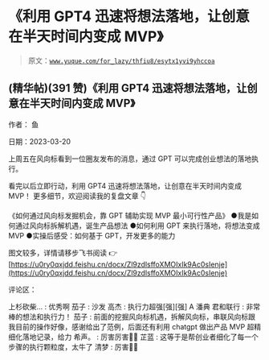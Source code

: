 # 《利用 GPT4 迅速将想法落地，让创意在半天时间内变成 MVP》

> 原文：[`www.yuque.com/for_lazy/thfiu8/esytx1yvi9yhccoa`](https://www.yuque.com/for_lazy/thfiu8/esytx1yvi9yhccoa)



## (精华帖)(391 赞)《利用 GPT4 迅速将想法落地，让创意在半天时间内变成 MVP》 

作者： 鱼 

日期：2023-03-20 

上周五在风向标看到一位圈友发布的消息，通过 GPT 可以完成创业想法的落地执行。 

看完以后立即行动，利用 GPT4 迅速将想法落地，让创意在半天时间内变成 MVP！ 更多细节，欢迎阅读我的复盘文章 👇 

《如何通过风向标发掘机会，靠 GPT 辅助实现 MVP 最小可行性产品》 <ne-uli><ne-uli-i>●</ne-uli-i><ne-uli-c class="ne-uli-content" id="u2720dcc3" data-lake-id="u2720dcc3">我是如何通过风向标拆解机遇，诞生产品想法</ne-uli-c></ne-uli> <ne-uli><ne-uli-i>●</ne-uli-i><ne-uli-c class="ne-uli-content" id="u7933875e" data-lake-id="u7933875e">如何利用 GPT 来执行落地，将想法变成 MVP</ne-uli-c></ne-uli> <ne-uli><ne-uli-i>●</ne-uli-i><ne-uli-c class="ne-uli-content" id="u65437ef3" data-lake-id="u65437ef3">实操后感受：如何基于 GPT，开发更多的能力</ne-uli-c></ne-uli> 

图文较多，详情请移步飞书阅读 👉 [https://u0ry0qxjdd.feishu.cn/docx/Zl9zdlsffoXMOIxIk9Ac0sIenje](https://u0ry0qxjdd.feishu.cn/docx/Zl9zdlsffoXMOIxIk9Ac0sIenje) 

评论区： 

上杉砍柴… : 优秀啊 茄子 : 沙发 高杰 : 执行力超强[强][强] A 潘典 君和联行 : 非常棒的想法和执行力！ 茄子 : 前面的挖掘风向标机遇，拆解风向标，串联风向标跟我目前的操作好像，感谢给出了范例，后面还有利用 chatgpt 做出产品 MVP 超精细化落地记录，给力 希声。 : 厉害厉害👍🏻 芷蓝 : 这等于是帮创业者细化了每一个步骤的执行颗粒度，太牛了 清梦 : 厉害👍🏻